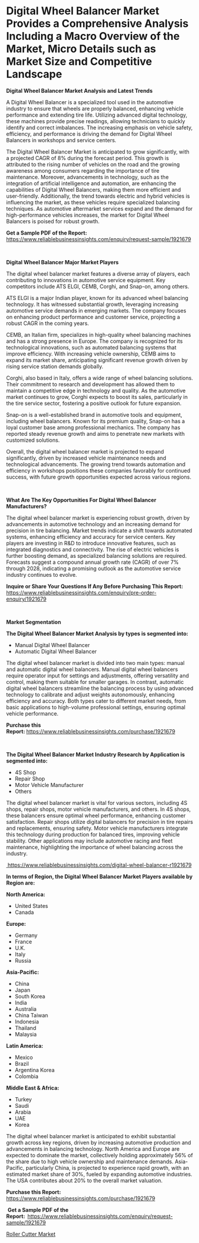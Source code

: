 <p><h1>Digital Wheel Balancer Market Provides a Comprehensive Analysis Including a Macro Overview of the Market, Micro Details such as Market Size and Competitive Landscape</h1></p><p><strong>Digital Wheel Balancer Market Analysis and Latest Trends</strong></p>
<p><p>A Digital Wheel Balancer is a specialized tool used in the automotive industry to ensure that wheels are properly balanced, enhancing vehicle performance and extending tire life. Utilizing advanced digital technology, these machines provide precise readings, allowing technicians to quickly identify and correct imbalances. The increasing emphasis on vehicle safety, efficiency, and performance is driving the demand for Digital Wheel Balancers in workshops and service centers.</p><p>The Digital Wheel Balancer Market is anticipated to grow significantly, with a projected CAGR of 8% during the forecast period. This growth is attributed to the rising number of vehicles on the road and the growing awareness among consumers regarding the importance of tire maintenance. Moreover, advancements in technology, such as the integration of artificial intelligence and automation, are enhancing the capabilities of Digital Wheel Balancers, making them more efficient and user-friendly. Additionally, the trend towards electric and hybrid vehicles is influencing the market, as these vehicles require specialized balancing techniques. As automotive aftermarket services expand and the demand for high-performance vehicles increases, the market for Digital Wheel Balancers is poised for robust growth.</p></p>
<p><strong>Get a Sample PDF of the Report:&nbsp;</strong> <a href="https://www.reliablebusinessinsights.com/enquiry/request-sample/1921679?utm_campaign=2811&utm_medium=2&utm_source=Github&utm_content=ia&utm_term=10042025&utm_id=digital-wheel-balancer">https://www.reliablebusinessinsights.com/enquiry/request-sample/1921679</a></p>
<p>&nbsp;</p>
<p><strong>Digital Wheel Balancer Major Market Players</strong></p>
<p><p>The digital wheel balancer market features a diverse array of players, each contributing to innovations in automotive service equipment. Key competitors include ATS ELGI, CEMB, Corghi, and Snap-on, among others.</p><p>ATS ELGI is a major Indian player, known for its advanced wheel balancing technology. It has witnessed substantial growth, leveraging increasing automotive service demands in emerging markets. The company focuses on enhancing product performance and customer service, projecting a robust CAGR in the coming years.</p><p>CEMB, an Italian firm, specializes in high-quality wheel balancing machines and has a strong presence in Europe. The company is recognized for its technological innovations, such as automated balancing systems that improve efficiency. With increasing vehicle ownership, CEMB aims to expand its market share, anticipating significant revenue growth driven by rising service station demands globally.</p><p>Corghi, also based in Italy, offers a wide range of wheel balancing solutions. Their commitment to research and development has allowed them to maintain a competitive edge in technology and quality. As the automotive market continues to grow, Corghi expects to boost its sales, particularly in the tire service sector, fostering a positive outlook for future expansion.</p><p>Snap-on is a well-established brand in automotive tools and equipment, including wheel balancers. Known for its premium quality, Snap-on has a loyal customer base among professional mechanics. The company has reported steady revenue growth and aims to penetrate new markets with customized solutions.</p><p>Overall, the digital wheel balancer market is projected to expand significantly, driven by increased vehicle maintenance needs and technological advancements. The growing trend towards automation and efficiency in workshops positions these companies favorably for continued success, with future growth opportunities expected across various regions.</p></p>
<p>&nbsp;</p>
<p><strong>What Are The Key Opportunities For Digital Wheel Balancer Manufacturers?</strong></p>
<p><p>The digital wheel balancer market is experiencing robust growth, driven by advancements in automotive technology and an increasing demand for precision in tire balancing. Market trends indicate a shift towards automated systems, enhancing efficiency and accuracy for service centers. Key players are investing in R&D to introduce innovative features, such as integrated diagnostics and connectivity. The rise of electric vehicles is further boosting demand, as specialized balancing solutions are required. Forecasts suggest a compound annual growth rate (CAGR) of over 7% through 2028, indicating a promising outlook as the automotive service industry continues to evolve.</p></p>
<p><strong>Inquire or Share Your Questions If Any Before Purchasing This Report:</strong> <a href="https://www.reliablebusinessinsights.com/enquiry/pre-order-enquiry/1921679?utm_campaign=2811&utm_medium=2&utm_source=Github&utm_content=ia&utm_term=10042025&utm_id=digital-wheel-balancer">https://www.reliablebusinessinsights.com/enquiry/pre-order-enquiry/1921679</a></p>
<p>&nbsp;</p>
<p><strong>Market Segmentation</strong></p>
<p><strong>The Digital Wheel Balancer Market Analysis by types is segmented into:</strong></p>
<p><ul><li>Manual Digital Wheel Balancer</li><li>Automatic Digital Wheel Balancer</li></ul></p>
<p><p>The digital wheel balancer market is divided into two main types: manual and automatic digital wheel balancers. Manual digital wheel balancers require operator input for settings and adjustments, offering versatility and control, making them suitable for smaller garages. In contrast, automatic digital wheel balancers streamline the balancing process by using advanced technology to calibrate and adjust weights autonomously, enhancing efficiency and accuracy. Both types cater to different market needs, from basic applications to high-volume professional settings, ensuring optimal vehicle performance.</p></p>
<p><strong>Purchase this Report:&nbsp;</strong><a href="https://www.reliablebusinessinsights.com/purchase/1921679?utm_campaign=2811&utm_medium=2&utm_source=Github&utm_content=ia&utm_term=10042025&utm_id=digital-wheel-balancer">https://www.reliablebusinessinsights.com/purchase/1921679</a></p>
<p>&nbsp;</p>
<p><strong>The Digital Wheel Balancer Market Industry Research by Application is segmented into:</strong></p>
<p><ul><li>4S Shop</li><li>Repair Shop</li><li>Motor Vehicle Manufacturer</li><li>Others</li></ul></p>
<p><p>The digital wheel balancer market is vital for various sectors, including 4S shops, repair shops, motor vehicle manufacturers, and others. In 4S shops, these balancers ensure optimal wheel performance, enhancing customer satisfaction. Repair shops utilize digital balancers for precision in tire repairs and replacements, ensuring safety. Motor vehicle manufacturers integrate this technology during production for balanced tires, improving vehicle stability. Other applications may include automotive racing and fleet maintenance, highlighting the importance of wheel balancing across the industry.</p></p>
<p><a href="https://www.reliablebusinessinsights.com/digital-wheel-balancer-r1921679?utm_campaign=2811&utm_medium=2&utm_source=Github&utm_content=ia&utm_term=10042025&utm_id=digital-wheel-balancer">&nbsp;https://www.reliablebusinessinsights.com/digital-wheel-balancer-r1921679</a></p>
<p><strong>In terms of Region, the Digital Wheel Balancer Market Players available by Region are:</strong></p>
<p>
    <p> <strong> North America: </strong>
        <ul>
            <li>United States</li>
            <li>Canada</li>
        </ul>
        </p> 
    <p> <strong> Europe: </strong>
        <ul>
            <li>Germany</li>
            <li>France</li>
            <li>U.K.</li>
            <li>Italy</li>
            <li>Russia</li>
        </ul>
        </p> 
    <p> <strong> Asia-Pacific: </strong>
        <ul>
            <li>China</li>
            <li>Japan</li>
            <li>South Korea</li>
            <li>India</li>
            <li>Australia</li>
            <li>China Taiwan</li>
            <li>Indonesia</li>
            <li>Thailand</li>
            <li>Malaysia</li>
        </ul>
        </p> 
    <p> <strong> Latin America: </strong>
        <ul>
            <li>Mexico</li>
            <li>Brazil</li>
            <li>Argentina Korea</li>
            <li>Colombia</li>
        </ul>
        </p> 
    <p> <strong> Middle East & Africa: </strong>
        <ul>
            <li>Turkey</li>
            <li>Saudi</li>
            <li>Arabia</li>
            <li>UAE</li>
            <li>Korea</li>
        </ul>
    </p>
    </p>
<p><p>The digital wheel balancer market is anticipated to exhibit substantial growth across key regions, driven by increasing automotive production and advancements in balancing technology. North America and Europe are expected to dominate the market, collectively holding approximately 56% of the share due to high vehicle ownership and maintenance demands. Asia-Pacific, particularly China, is projected to experience rapid growth, with an estimated market share of 30%, fueled by expanding automotive industries. The USA contributes about 20% to the overall market valuation.</p></p>
<p><strong>Purchase this Report: </strong><a href="https://www.reliablebusinessinsights.com/purchase/1921679?utm_campaign=2811&utm_medium=2&utm_source=Github&utm_content=ia&utm_term=10042025&utm_id=digital-wheel-balancer">https://www.reliablebusinessinsights.com/purchase/1921679</a></p>
<p>&nbsp;<strong>Get a Sample PDF of the Report:&nbsp;&nbsp;</strong><a href="https://www.reliablebusinessinsights.com/enquiry/request-sample/1921679?utm_campaign=2811&utm_medium=2&utm_source=Github&utm_content=ia&utm_term=10042025&utm_id=digital-wheel-balancer">https://www.reliablebusinessinsights.com/enquiry/request-sample/1921679</a></p>
<p><strong></strong></p>
<p><p><a href="https://github.com/koskasislo39/Market-Research-Report-List-1/blob/main/roller-cutter-market.md?utm_campaign=2811&utm_medium=2&utm_source=Github&utm_content=ia&utm_term=10042025&utm_id=digital-wheel-balancer">Roller Cutter Market</a></p></p>
